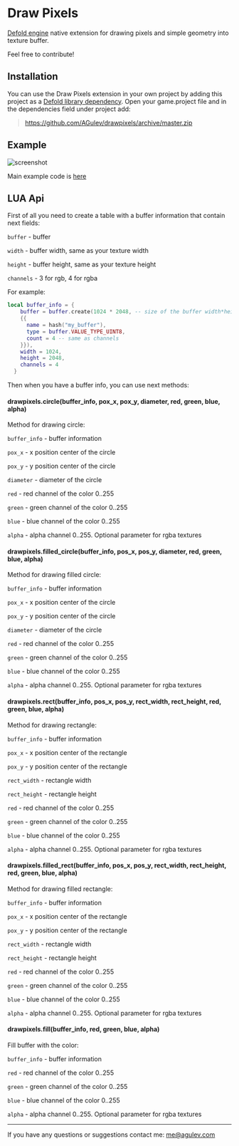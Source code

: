 # Draw Pixels

[Defold engine](http://www.defold.com) native extension for drawing pixels and simple geometry into texture buffer.

Feel free to contribute!

## Installation

You can use the Draw Pixels extension in your own project by adding this project as a [Defold library dependency](http://www.defold.com/manuals/libraries/).
Open your game.project file and in the dependencies field under project add:

>https://github.com/AGulev/drawpixels/archive/master.zip

## Example
![screenshot](https://user-images.githubusercontent.com/2209596/38733478-44af253c-3f22-11e8-8e5f-f9d00434bba1.jpg)

Main example code is [here](https://github.com/AGulev/drawpixels/blob/master/example/canvas.script)

## LUA Api
First of all you need to create a table with a buffer information that contain next fields:

`buffer` - buffer

`width` - buffer width, same as your texture width

`height` - buffer height, same as your texture height

`channels` - 3 for rgb, 4 for rgba

For example:
```lua
local buffer_info = {
    buffer = buffer.create(1024 * 2048, -- size of the buffer width*height
    {{
      name = hash("my_buffer"),
      type = buffer.VALUE_TYPE_UINT8,
      count = 4 -- same as channels
    }}),
    width = 1024,
    height = 2048,
    channels = 4
  }
```
Then when you have a buffer info, you can use next methods:

#### drawpixels.circle(buffer_info, pox_x, pox_y, diameter, red, green, blue, alpha)
Method for drawing circle:

`buffer_info` - buffer information

`pox_x` - x position center of the circle

`pox_y` - y position center of the circle

`diameter` - diameter of the circle

`red` - red channel of the color 0..255

`green` - green channel of the color 0..255

`blue` - blue channel of the color 0..255

`alpha` - alpha channel 0..255. Optional parameter for rgba textures
#### drawpixels.filled_circle(buffer_info, pos_x, pos_y, diameter, red, green, blue, alpha)
Method for drawing filled circle:

`buffer_info` - buffer information

`pox_x` - x position center of the circle

`pox_y` - y position center of the circle

`diameter` - diameter of the circle

`red` - red channel of the color 0..255

`green` - green channel of the color 0..255

`blue` - blue channel of the color 0..255

`alpha` - alpha channel 0..255. Optional parameter for rgba textures
#### drawpixels.rect(buffer_info, pos_x, pos_y, rect_width, rect_height, red, green, blue, alpha)
Method for drawing rectangle:

`buffer_info` - buffer information

`pox_x` - x position center of the rectangle

`pox_y` - y position center of the rectangle

`rect_width` - rectangle width

`rect_height` - rectangle height

`red` - red channel of the color 0..255

`green` - green channel of the color 0..255

`blue` - blue channel of the color 0..255

`alpha` - alpha channel 0..255. Optional parameter for rgba textures
#### drawpixels.filled_rect(buffer_info, pos_x, pos_y, rect_width, rect_height, red, green, blue, alpha)
Method for drawing filled rectangle:

`buffer_info` - buffer information

`pox_x` - x position center of the rectangle

`pox_y` - y position center of the rectangle

`rect_width` - rectangle width

`rect_height` - rectangle height

`red` - red channel of the color 0..255

`green` - green channel of the color 0..255

`blue` - blue channel of the color 0..255

`alpha` - alpha channel 0..255. Optional parameter for rgba textures
#### drawpixels.fill(buffer_info, red, green, blue, alpha)
Fill buffer with the color:

`buffer_info` - buffer information

`red` - red channel of the color 0..255

`green` - green channel of the color 0..255

`blue` - blue channel of the color 0..255

`alpha` - alpha channel 0..255. Optional parameter for rgba textures

--------

If you have any questions or suggestions contact me: me@agulev.com
